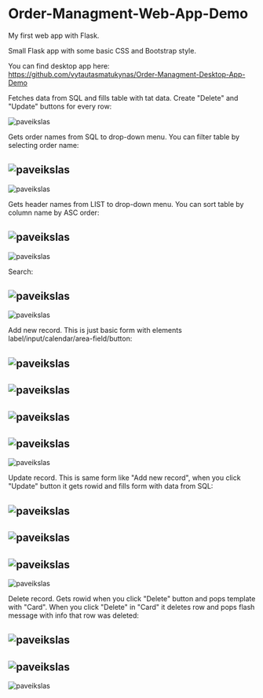 # Order-Managment-Web-App-Demo

My first web app with Flask.

Small Flask app with some basic CSS and Bootstrap style.

You can find desktop app here: https://github.com/vytautasmatukynas/Order-Managment-Desktop-App-Demo

Fetches data from SQL and fills table with tat data. Create "Delete" and "Update" buttons for every row:

![paveikslas](https://github.com/vytautasmatukynas/Order-Managment-Web-App/assets/51360361/367116b1-7451-4e18-b3dc-45b1d220d268)

Gets order names from SQL to drop-down menu. You can filter table by selecting order name:

![paveikslas](https://github.com/vytautasmatukynas/Order-Managment-Web-App/assets/51360361/282c56c9-2b16-4b77-aa2b-e526ca675ebd)
-
![paveikslas](https://github.com/vytautasmatukynas/Order-Managment-Web-App/assets/51360361/b3e1e325-e6ef-46b2-980e-38f2329610f0)

Gets header names from LIST to drop-down menu. You can sort table by column name by ASC order:

![paveikslas](https://github.com/vytautasmatukynas/Order-Managment-Web-App/assets/51360361/8d682208-6ed1-4c68-837d-46acc9964a19)
-
![paveikslas](https://github.com/vytautasmatukynas/Order-Managment-Web-App/assets/51360361/f44d34e9-08fc-47c2-85b9-dc43eedc9519)

Search:

![paveikslas](https://github.com/vytautasmatukynas/Order-Managment-Web-App/assets/51360361/6ef537d6-9746-4983-b74f-c22784355ea4)
-
![paveikslas](https://github.com/vytautasmatukynas/Order-Managment-Web-App/assets/51360361/284ff588-a3f6-4ca7-94fd-4f22b259e085)

Add new record. This is just basic form with elements label/input/calendar/area-field/button:

![paveikslas](https://github.com/vytautasmatukynas/Order-Managment-Web-App/assets/51360361/af246852-0618-4949-a076-f0cdb0920893)
-
![paveikslas](https://github.com/vytautasmatukynas/Order-Managment-Web-App/assets/51360361/eacf13c9-095a-4a6e-a080-831c4c76ce8c)
-
![paveikslas](https://github.com/vytautasmatukynas/Order-Managment-Web-App/assets/51360361/6ab5fdf7-7c29-4a56-bdcb-b790acf3b0cd)
-
![paveikslas](https://github.com/vytautasmatukynas/Order-Managment-Web-App/assets/51360361/fa45f73e-e12d-41d5-8134-1bd4eb11672e)
-
![paveikslas](https://github.com/vytautasmatukynas/Order-Managment-Web-App/assets/51360361/cc6ad937-b4c6-4f12-a26b-0cdad85e7963)

Update record. This is same form like "Add new record", when you click "Update" button it gets rowid and fills form with data from SQL:

![paveikslas](https://github.com/vytautasmatukynas/Order-Managment-Web-App/assets/51360361/6ad3a342-7483-4400-9c4a-22f9bfb40ecc)
-
![paveikslas](https://github.com/vytautasmatukynas/Order-Managment-Web-App/assets/51360361/18a1b6d4-5df5-4917-9b26-0b808b49229c)
-
![paveikslas](https://github.com/vytautasmatukynas/Order-Managment-Web-App/assets/51360361/f175ff3c-a382-4978-b48b-25d2fd91a351)
-
![paveikslas](https://github.com/vytautasmatukynas/Order-Managment-Web-App/assets/51360361/c193b71d-2160-4afb-b94f-80e42594fd9f)

Delete record. Gets rowid when you click "Delete" button and pops template with "Card". When you click "Delete" in "Card" it deletes row and pops flash message with info that row was deleted:

![paveikslas](https://github.com/vytautasmatukynas/Order-Managment-Web-App/assets/51360361/a67ed9ed-a5e9-41cf-9d66-4c3ff6413e66)
-
![paveikslas](https://github.com/vytautasmatukynas/Order-Managment-Web-App/assets/51360361/780f50ae-153c-4626-86be-08f2d18f0a92)
-
![paveikslas](https://github.com/vytautasmatukynas/Order-Managment-Web-App/assets/51360361/1e7c1950-f74b-42e0-a0c2-06c8cc39a448)















